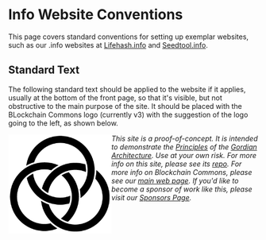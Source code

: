 # Info Website Conventions

This page covers standard conventions for setting up exemplar websites, such as our .info websites at [Lifehash.info](https://lifehash.info/) and [Seedtool.info](https://github.com/BlockchainCommons/seedtool.info).

## Standard Text

The following standard text should be applied to the website if it applies, usually at the bottom of the front page, so that it's visible, but not obstructive to the main purpose of the site. It should be placed with the BLockchain Commons logo (currently v3) with the suggestion of the logo going to the left, as shown below.

<img src="images/logos/bc-logo-black.png" height=200 style="float: left">     
<i>This site is a proof-of-concept. It is intended to demonstrate the <a href="https://github.com/BlockchainCommons/Gordian#gordian-principles">Principles</a> of the <a href="https://github.com/BlockchainCommons/Gordian/blob/master/README.md">Gordian Architecture</a>. Use at your own risk. For more info on this site, please see its <a href="LINK-TO-REPO">repo</a>. For more info on Blockchain Commons, please see our <a href="https://www.blockchaincommons.com/">main web page</a>. If you'd like to become a sponsor of work like this, please visit our <a href="https://github.com/sponsors/BlockchainCommons">Sponsors Page</a>.</i>
